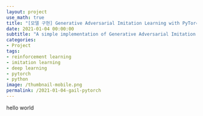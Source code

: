```yaml
---
layout: project
use_math: true
title: "[모델 구현] Generative Adversarial Imitation Learning with PyTorch"
date: 2021-01-04 00:00:00
subtitle: "A simple implementation of Generative Adversarial Imitation Learning with PyTorch"
categories:
- Project
tags:
- reinforcement learning
- imitation learning
- deep learning
- pytorch
- python
image: /thumbnail-mobile.png
permalink: /2021-01-04-gail-pytorch
---
```


hello world
